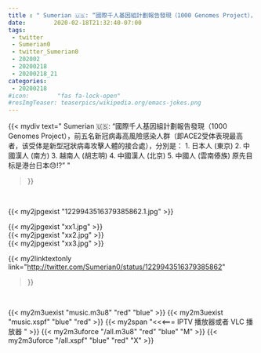 ```yaml
---
title : " Sumerian 🇺🇸: “國際千人基因組計劃報告發現（1000 Genomes Project），前五名新冠病毒高風險感染人群（即ACE2受体表現最高者，该受体是新型冠狀病毒攻擊人體的接合處），分別是：&#10;1. 日本人 (東京)&#10;2. 中國漢人 (南方)&#10;3. 越南人 (胡志明)&#10;4. 中國漢人 (北京)&#10;5. 中國人 (雲南傣族)&#10;&#10;原先目标是港台日本😓⁉️”  "
date:        2020-02-18T21:32:40-07:00
tags:
 - twitter
 - Sumerian0
 - twitter_Sumerian0
 - 202002
 - 20200218
 - 20200218_21
categories:
 - 20200218
#icon:        "fas fa-lock-open"
#resImgTeaser: teaserpics/wikipedia.org/emacs-jokes.png
---
```


{{< mydiv text=" Sumerian 🇺🇸: “國際千人基因組計劃報告發現（1000 Genomes Project），前五名新冠病毒高風險感染人群（即ACE2受体表現最高者，该受体是新型冠狀病毒攻擊人體的接合處），分別是：&#10;1. 日本人 (東京)&#10;2. 中國漢人 (南方)&#10;3. 越南人 (胡志明)&#10;4. 中國漢人 (北京)&#10;5. 中國人 (雲南傣族)&#10;&#10;原先目标是港台日本😓⁉️”  "
>}}
<br>


 {{< my2jpgexist "1229943516379385862.1.jpg" >}}<br> 

{{< my2jpgexist "xx1.jpg" >}}<br>
{{< my2jpgexist "xx2.jpg" >}}<br>
{{< my2jpgexist "xx3.jpg" >}}<br>


{{< my2linktextonly link="http://twitter.com/Sumerian0/status/1229943516379385862"
>}}


<br>

{{< my2m3uexist "music.m3u8" "red"  "blue" >}} {{< my2m3uexist "music.xspf" "blue" "red"  >}} {{< my2span "<<<=== IPTV 播放器或者 VLC 播放器 " >}} {{< my2m3uforce "/all.m3u8" "red"  "blue" "M" >}} {{< my2m3uforce "/all.xspf" "blue" "red"  "X" >}} 
